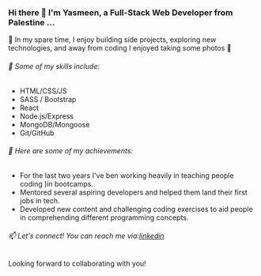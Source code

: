 ### Hi there 👋 I'm Yasmeen, a Full-Stack Web Developer from Palestine ...

🔭 In my spare time, I enjoy building side projects, exploring new technologies, and away from coding I enjoyed taking some photos 📸

###### 🌟 Some of my skills include:

-  HTML/CSS/JS
-  SASS / Bootstrap 
-  React
-  Node.js/Express
-  MongoDB/Mongoose
-  Git/GitHub

###### 🚀 Here are some of my achievements:

-  For the last two years I've ben working heavily in teaching people coding )in bootcamps.
-  Mentored several aspiring developers and helped them land their first jobs in tech.
-  Developed new content and challenging coding exercises to aid people in comprehending different programming concepts.

###### 📫 Let's connect! You can reach me via:[linkedin](https://www.linkedin.com/in/yasmeen-othman-98411b19a/)

Looking forward to collaborating with you!
